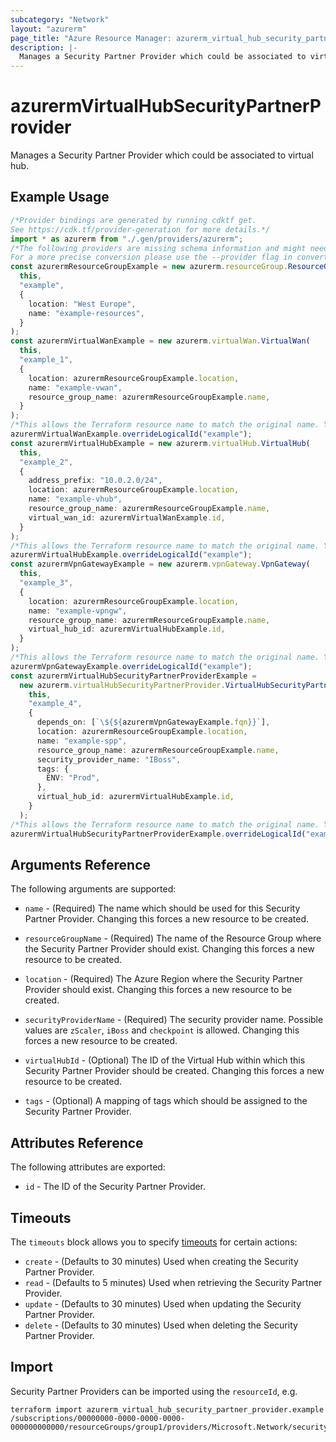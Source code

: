 ```yaml
---
subcategory: "Network"
layout: "azurerm"
page_title: "Azure Resource Manager: azurerm_virtual_hub_security_partner_provider"
description: |-
  Manages a Security Partner Provider which could be associated to virtual hub.
---
```


# azurermVirtualHubSecurityPartnerProvider

Manages a Security Partner Provider which could be associated to virtual hub.

## Example Usage

```typescript
/*Provider bindings are generated by running cdktf get.
See https://cdk.tf/provider-generation for more details.*/
import * as azurerm from "./.gen/providers/azurerm";
/*The following providers are missing schema information and might need manual adjustments to synthesize correctly: azurerm.
For a more precise conversion please use the --provider flag in convert.*/
const azurermResourceGroupExample = new azurerm.resourceGroup.ResourceGroup(
  this,
  "example",
  {
    location: "West Europe",
    name: "example-resources",
  }
);
const azurermVirtualWanExample = new azurerm.virtualWan.VirtualWan(
  this,
  "example_1",
  {
    location: azurermResourceGroupExample.location,
    name: "example-vwan",
    resource_group_name: azurermResourceGroupExample.name,
  }
);
/*This allows the Terraform resource name to match the original name. You can remove the call if you don't need them to match.*/
azurermVirtualWanExample.overrideLogicalId("example");
const azurermVirtualHubExample = new azurerm.virtualHub.VirtualHub(
  this,
  "example_2",
  {
    address_prefix: "10.0.2.0/24",
    location: azurermResourceGroupExample.location,
    name: "example-vhub",
    resource_group_name: azurermResourceGroupExample.name,
    virtual_wan_id: azurermVirtualWanExample.id,
  }
);
/*This allows the Terraform resource name to match the original name. You can remove the call if you don't need them to match.*/
azurermVirtualHubExample.overrideLogicalId("example");
const azurermVpnGatewayExample = new azurerm.vpnGateway.VpnGateway(
  this,
  "example_3",
  {
    location: azurermResourceGroupExample.location,
    name: "example-vpngw",
    resource_group_name: azurermResourceGroupExample.name,
    virtual_hub_id: azurermVirtualHubExample.id,
  }
);
/*This allows the Terraform resource name to match the original name. You can remove the call if you don't need them to match.*/
azurermVpnGatewayExample.overrideLogicalId("example");
const azurermVirtualHubSecurityPartnerProviderExample =
  new azurerm.virtualHubSecurityPartnerProvider.VirtualHubSecurityPartnerProvider(
    this,
    "example_4",
    {
      depends_on: [`\${${azurermVpnGatewayExample.fqn}}`],
      location: azurermResourceGroupExample.location,
      name: "example-spp",
      resource_group_name: azurermResourceGroupExample.name,
      security_provider_name: "IBoss",
      tags: {
        ENV: "Prod",
      },
      virtual_hub_id: azurermVirtualHubExample.id,
    }
  );
/*This allows the Terraform resource name to match the original name. You can remove the call if you don't need them to match.*/
azurermVirtualHubSecurityPartnerProviderExample.overrideLogicalId("example");

```

## Arguments Reference

The following arguments are supported:

*   `name` - (Required) The name which should be used for this Security Partner Provider. Changing this forces a new resource to be created.

*   `resourceGroupName` - (Required) The name of the Resource Group where the Security Partner Provider should exist. Changing this forces a new resource to be created.

*   `location` - (Required) The Azure Region where the Security Partner Provider should exist. Changing this forces a new resource to be created.

*   `securityProviderName` - (Required) The security provider name. Possible values are `zScaler`, `iBoss` and `checkpoint` is allowed. Changing this forces a new resource to be created.

*   `virtualHubId` - (Optional) The ID of the Virtual Hub within which this Security Partner Provider should be created. Changing this forces a new resource to be created.

*   `tags` - (Optional) A mapping of tags which should be assigned to the Security Partner Provider.

## Attributes Reference

The following attributes are exported:

* `id` - The ID of the Security Partner Provider.

## Timeouts

The `timeouts` block allows you to specify [timeouts](https://www.terraform.io/language/resources/syntax#operation-timeouts) for certain actions:

* `create` - (Defaults to 30 minutes) Used when creating the Security Partner Provider.
* `read` - (Defaults to 5 minutes) Used when retrieving the Security Partner Provider.
* `update` - (Defaults to 30 minutes) Used when updating the Security Partner Provider.
* `delete` - (Defaults to 30 minutes) Used when deleting the Security Partner Provider.

## Import

Security Partner Providers can be imported using the `resourceId`, e.g.

```console
terraform import azurerm_virtual_hub_security_partner_provider.example /subscriptions/00000000-0000-0000-0000-000000000000/resourceGroups/group1/providers/Microsoft.Network/securityPartnerProviders/securityPartnerProvider1
```

